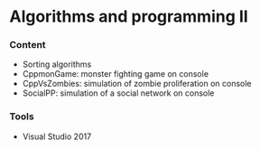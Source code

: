 # Algorithms and programming II

### Content

- Sorting algorithms
- CppmonGame: monster fighting game on console
- CppVsZombies: simulation of zombie proliferation on console
- SocialPP: simulation of a social network on console

### Tools

- Visual Studio 2017
